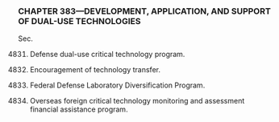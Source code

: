 ### **CHAPTER 383—DEVELOPMENT, APPLICATION, AND SUPPORT OF DUAL-USE TECHNOLOGIES** ###

Sec.

4831. Defense dual-use critical technology program.

4832. Encouragement of technology transfer.

4833. Federal Defense Laboratory Diversification Program.

4834. Overseas foreign critical technology monitoring and assessment financial assistance program.